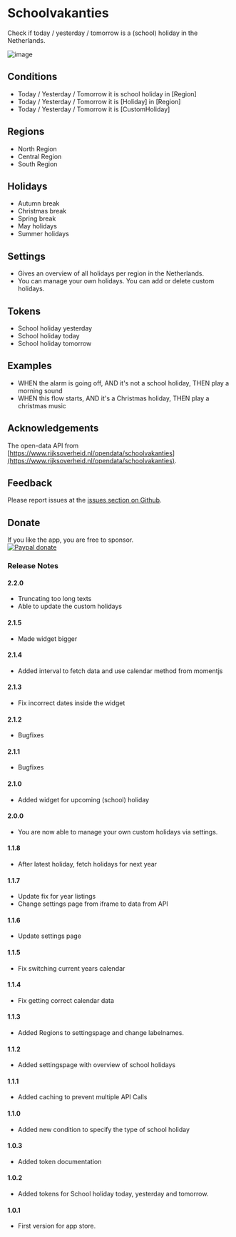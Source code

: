 # Schoolvakanties

Check if today / yesterday / tomorrow is a (school) holiday in the Netherlands.

![image][storebackdrop]

## Conditions

- Today / Yesterday / Tomorrow it is school holiday in [Region]
- Today / Yesterday / Tomorrow it is [Holiday] in [Region]
- Today / Yesterday / Tomorrow it is [CustomHoliday]

## Regions

- North Region
- Central Region
- South Region

## Holidays

- Autumn break
- Christmas break
- Spring break
- May holidays
- Summer holidays

## Settings

- Gives an overview of all holidays per region in the Netherlands.
- You can manage your own holidays. You can add or delete custom holidays.

## Tokens

- School holiday yesterday
- School holiday today
- School holiday tomorrow

## Examples

- WHEN the alarm is going off, AND it's not a school holiday, THEN play a morning sound
- WHEN this flow starts, AND it's a Christmas holiday, THEN play a christmas music

## Acknowledgements

The open-data API from [https://www.rijksoverheid.nl/opendata/schoolvakanties](https://www.rijksoverheid.nl/opendata/schoolvakanties).

## Feedback

Please report issues at the [issues section on Github](https://github.com/elmarkou/homey.schoolvakanties.nederland/issues).

## Donate

If you like the app, you are free to sponsor.  
[![Paypal donate][pp-donate-image]][pp-donate-link]

### Release Notes

#### 2.2.0

- Truncating too long texts
- Able to update the custom holidays

#### 2.1.5

- Made widget bigger

#### 2.1.4

- Added interval to fetch data and use calendar method from momentjs

#### 2.1.3

- Fix incorrect dates inside the widget

#### 2.1.2

- Bugfixes

#### 2.1.1

- Bugfixes

#### 2.1.0

- Added widget for upcoming (school) holiday

#### 2.0.0

- You are now able to manage your own custom holidays via settings.

#### 1.1.8

- After latest holiday, fetch holidays for next year

#### 1.1.7

- Update fix for year listings
- Change settings page from iframe to data from API

#### 1.1.6

- Update settings page

#### 1.1.5

- Fix switching current years calendar

#### 1.1.4

- Fix getting correct calendar data

#### 1.1.3

- Added Regions to settingspage and change labelnames.

#### 1.1.2

- Added settingspage with overview of school holidays

#### 1.1.1

- Added caching to prevent multiple API Calls

#### 1.1.0

- Added new condition to specify the type of school holiday

#### 1.0.3

- Added token documentation

#### 1.0.2

- Added tokens for School holiday today, yesterday and tomorrow.

#### 1.0.1

- First version for app store.

[pp-donate-link]: https://www.paypal.me/elmarkouwenhoven
[pp-donate-image]: https://www.paypalobjects.com/webstatic/en_US/i/btn/png/btn_donate_92x26.png
[storebackdrop]: https://github.com/elmarkou/homey.schoolvakanties.nederland/raw/master/assets/images/large.png
